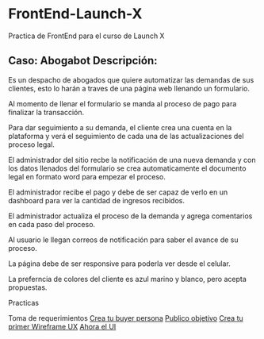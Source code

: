 # FrontEnd-Launch-X
Practica de FrontEnd para el curso de Launch X

## Caso: Abogabot Descripción:

Es un despacho de abogados que quiere automatizar las demandas de sus clientes, esto lo harán a traves de una página web llenando un formulario.

Al momento de llenar el formulario se manda al proceso de pago para finalizar la transacción.

Para dar seguimiento a su demanda, el cliente crea una cuenta en la plataforma y verá el seguimiento de cada una de las actualizaciones del proceso legal.

El administrador del sitio recbe la notificación de una nueva demanda y con los datos llenados del formulario se crea automaticamente el documento legal en formato word para empezar el proceso.

El administrador recibe el pago y debe de ser capaz de verlo en un dashboard para ver la cantidad de ingresos recibidos.

El administrador actualiza el proceso de la demanda y agrega comentarios en cada paso del proceso.

Al usuario le llegan correos de notificación para saber el avance de su proceso.

La página debe de ser responsive para poderla ver desde el celular.

La preferncia de colores del cliente es azul marino y blanco, pero acepta propuestas.

Practicas

Toma de requerimientos
[Crea tu buyer persona](https://www.hubspot.es/make-my-persona?persona=-Mx1tVlxxC_SzrxNeiMd)
[Publico objetivo](https://miro.com/welcomeonboard/emFKZ2hXUHk3WXVMbzM5QzZaRktOUnB6OWZmMGFuMXM1QUtnZUI4V001YUFCdXJ4S3pacHFsclRvYnZibnprMHwzMDc0NDU3MzY1NzU5NzQwNTUx?invite_link_id=903791585510)
[Crea tu primer Wireframe UX](https://www.figma.com/file/wTXYAhRsWqBg85TenwBSFb/Wireframe-UX-Practica-Launch-X?node-id=108%3A287)
[Ahora el UI](https://www.figma.com/file/JxOsVc6W5pmT4gP1PxRTn3/Wireframe-UI-Practica-Launch-X?node-id=108%3A287)
